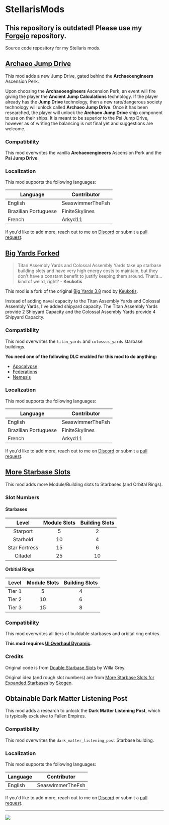 # StellarisMods

## This repository is outdated! Please use my [Forgejo](https://git.seaswimmer.cc/SeaswimmerTheFsh/StellarisMods) repository.

Source code repository for my Stellaris mods.

## [Archaeo Jump Drive](https://steamcommunity.com/sharedfiles/filedetails/?id=2974656285)

This mod adds a new Jump Drive, gated behind the __Archaeoengineers__ Ascension Perk.

Upon choosing the __Archaeoengineers__ Ascension Perk, an event will fire giving the player the __Ancient Jump Calculations__ technology. If the player already has the __Jump Drive__ technology, then a new rare/dangerous society technology will unlock called __Archaeo Jump Drive__. Once it has been researched, the player will unlock the __Archaeo Jump Drive__ ship component to use on their ships. It is meant to be superior to the Psi Jump Drive, however as of writing the balancing is not final yet and suggestions are welcome.

### Compatibility

This mod overwrites the vanilla __Archaeoengineers__ Ascension Perk and the __Psi Jump Drive__.

### Localization

This mod supports the following languages:

| __Language__  | __Contributor__ |
| ------------- | ------------- |
| English  | SeaswimmerTheFsh  |
| Brazilian Portuguese  | FiniteSkylines  |
| French | Arkyd11 |

If you'd like to add more, reach out to me on [Discord](https://discord.com/invite/DCHChT5mM5) or submit a [pull request](https://github.com/SeaswimmerTheFsh/StellarisMods/pulls).

## [Big Yards Forked](https://steamcommunity.com/sharedfiles/filedetails/?id=2976268363)

> Titan Assembly Yards and Colossal Assembly Yards take up starbase building slots and have very high energy costs to maintain, but they don't have a constant benefit to justify keeping them around. That's... kind of weird, right?
\- __Keukotis__

This mod is a fork of the original [Big Yards 3.8](https://steamcommunity.com/sharedfiles/filedetails/?id=2975469306) mod by [Keukotis](https://steamcommunity.com/id/Keukotis).

Instead of adding naval capacity to the Titan Assembly Yards and Colossal Assembly Yards, I've added shipyard capacity. The Titan Assembly Yards provide 2 Shipyard Capacity and the Colossal Assembly Yards provide 4 Shipyard Capacity.

### Compatibility

This mod overwrites the ``titan_yards`` and ``colossus_yards`` starbase buildings.

__You need one of the following DLC enabled for this mod to do anything:__

* [Apocalypse](https://store.steampowered.com/app/716670/Stellaris_Apocalypse/)
* [Federations](https://store.steampowered.com/app/1140001/Stellaris_Federations/)
* [Nemesis](https://store.steampowered.com/app/1522090/Stellaris_Nemesis/)

### Localization

This mod supports the following languages:

| __Language__  | __Contributor__ |
| ------------- | ------------- |
| English  | SeaswimmerTheFsh  |
| Brazilian Portuguese  | FiniteSkylines  |
| French | Arkyd11 |

If you'd like to add more, reach out to me on [Discord](https://discord.com/invite/DCHChT5mM5) or submit a [pull request](https://github.com/SeaswimmerTheFsh/StellarisMods/pulls).

## [More Starbase Slots](https://steamcommunity.com/sharedfiles/filedetails/?id=2975397565)

This mod adds more Module/Building slots to Starbases (and Orbital Rings).

### Slot Numbers

#### Starbases

| __Level__  | __Module Slots__ | __Building Slots__ |
| :-------------: | :-------------: | :-------------: |
| Starport  | 5  | 2  |
| Starhold  | 10  | 4  |
| Star Fortress  | 15  | 6  |
| Citadel  | 25  | 10  |

#### Orbitial Rings

| __Level__  | __Module Slots__ | __Building Slots__ |
| :-------------: | :-------------: | :-------------: |
| Tier 1  | 5  | 4  |
| Tier 2  | 10  | 6  |
| Tier 3  | 15  | 8  |

### Compatibility

This mod overwrites all tiers of buildable starbases and orbital ring entries.

__This mod requires [UI Overhaul Dynamic](https://steamcommunity.com/sharedfiles/filedetails/?id=1623423360).__

### Credits

Original code is from [Double Starbase Slots](https://steamcommunity.com/sharedfiles/filedetails/?id=2960916028) by Willa Grey.

Original idea (and rough slot numbers) are from [More Starbase Slots for Expanded Starbases](https://steamcommunity.com/sharedfiles/filedetails/?id=2808547642) by [Skogen](https://steamcommunity.com/id/Skogen787).

## Obtainable Dark Matter Listening Post

This mod adds a research to unlock the __Dark Matter Listening Post__, which is typically exclusive to Fallen Empires.

### Compatibility

This mod overwrites the ``dark_matter_listening_post`` Starbase building.

### Localization

This mod supports the following languages:

| __Language__  | __Contributor__ |
| ------------- | ------------- |
| English  | SeaswimmerTheFsh  |

If you'd like to add more, reach out to me on [Discord](https://discord.com/invite/DCHChT5mM5) or submit a [pull request](https://github.com/SeaswimmerTheFsh/StellarisMods/pulls).

___
[<img src="https://i.imgur.com/4Und3QN.png">](https://discord.gg/bHVez2C)
